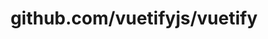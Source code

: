 ---
layout: post
title: github.com/vuetifyjs/vuetify
categories: link
tags: [انگلیسی, گیت‌هاب, برنامه‌نویسی]
---